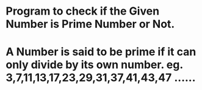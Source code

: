# Program to check if the Given Number is Prime Number or Not.
# A Number is said to be prime if it can only divide by its own number. eg. 3,7,11,13,17,23,29,31,37,41,43,47 ......
